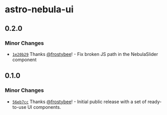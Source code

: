 # astro-nebula-ui

## 0.2.0

### Minor Changes

- [`1e20b29`](https://github.com/frostybee/astro-nebula-ui/commit/1e20b29c8f74ca3c0ee2e171ee6f4ca669a61a94) Thanks [@frostybee](https://github.com/frostybee)! - Fix broken JS path in the NebulaSlider component

## 0.1.0

### Minor Changes

- [`56eb7cc`](https://github.com/frostybee/astro-nebula-ui/commit/56eb7cc42dfe1390164c45a5be860e8bd147c2d1) Thanks [@frostybee](https://github.com/frostybee)! - Initial public release with a set of ready-to-use UI components.
